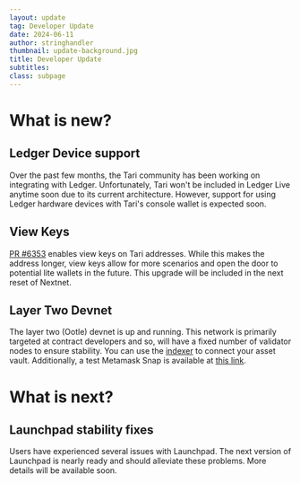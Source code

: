 ```yaml
---
layout: update
tag: Developer Update
date: 2024-06-11
author: stringhandler
thumbnail: update-background.jpg
title: Developer Update
subtitles: 
class: subpage
---
```


# What is new?

## Ledger Device support

Over the past few months, the Tari community has been working on integrating with Ledger. Unfortunately, Tari won't be included in Ledger Live anytime soon due to its current architecture. However, support for using Ledger hardware devices with Tari's console wallet is expected soon.

## View Keys
[PR #6353](https://github.com/tari-project/tari/pull/6353) enables view keys on Tari addresses. While this makes the address longer, view keys allow for more scenarios and open the door to potential lite wallets in the future. This upgrade will be included in the next reset of Nextnet.

## Layer Two Devnet
The layer two (Ootle) devnet is up and running. This network is primarily targeted at contract developers and so, will have a fixed number of validator nodes to ensure stability. You can use the [indexer](https://indexer-devnet.tari.com) to connect your asset vault. Additionally, a test Metamask Snap is available at [this link](https://splendorous-churros-36e6bf.netlify.app/).

# What is next?

## Launchpad stability fixes
Users have experienced several issues with Launchpad. The next version of Launchpad is nearly ready and should alleviate these problems. More details will be available soon.



